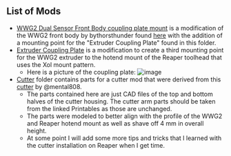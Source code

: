 ## List of Mods
 - [WWG2 Dual Sensor Front Body coupling plate mount](WWG2_Dual_Sensor_Front_Body_coupling_plate_mount.stl) is a modification of the WWG2 front body by bythorsthunder found [here](https://github.com/bythorsthunder/Voron_Mods/tree/main/Wristwatch_G2_Dual_Filament_Sensor) with the addition of a mounting point for the "Extruder Coupling Plate" found in this folder.
 - [Extruder Coupling Plate](/Extruder_Coupling_Plate.step) is a modification to create a third mounting point for the WWG2 extruder to the hotend mount of the Reaper toolhead that uses the Xol mount pattern.
	- Here is a picture of the coupling plate: ![image](/IMG_2426.JPEG)
 - [Cutter](/Cutter) folder contains parts for a cutter mod that were derived from this [cutter](https://www.printables.com/model/1142687-filament-cutter-for-reaper-toolhead-and-orbiter-pa) by @mental808.
	- The parts contained here are just CAD files of the top and bottom halves of the cutter housing. The cutter arm parts should be taken from the linked Printables as those are unchanged.
	- The parts were modeled to better align with the profile of the WWG2 and Reaper hotend mount as well as shave off 4 mm in overall height.
	- At some point I will add some more tips and tricks that I learned with the cutter installation on Reaper when I get time.